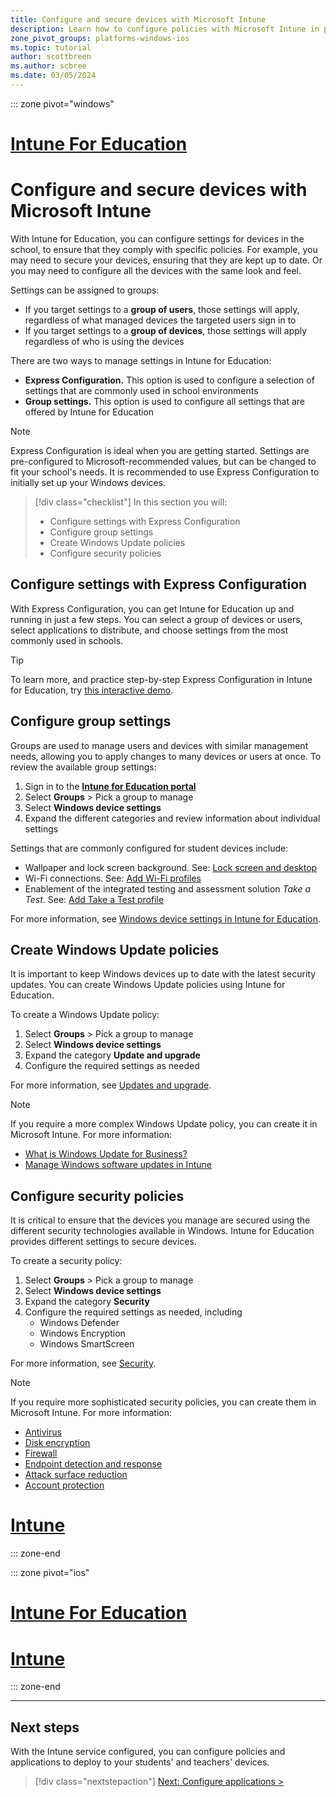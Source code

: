 ```yaml
---
title: Configure and secure devices with Microsoft Intune
description: Learn how to configure policies with Microsoft Intune in preparation for device deployment.
zone_pivot_groups: platforms-windows-ios
ms.topic: tutorial
author: scottbreen
ms.author: scbree
ms.date: 03/05/2024
---
```

::: zone pivot="windows"

# [Intune For Education](#tab/intune-for-education)

# Configure and secure devices with Microsoft Intune

With Intune for Education, you can configure settings for devices in the school, to ensure that they comply with specific policies.
For example, you may need to secure your devices, ensuring that they are kept up to date. Or you may need to configure all the devices with the same look and feel.

Settings can be assigned to groups:

- If you target settings to a **group of users**, those settings will apply, regardless of what managed devices the targeted users sign in to
- If you target settings to a **group of devices**, those settings will apply regardless of who is using the devices

There are two ways to manage settings in Intune for Education:

- **Express Configuration.** This option is used to configure a selection of settings that are commonly used in school environments
- **Group settings.** This option is used to configure all settings that are offered by Intune for Education

> [!NOTE]
> Express Configuration is ideal when you are getting started. Settings are pre-configured to Microsoft-recommended values, but can be changed to fit your school's needs. It is recommended to use Express Configuration to initially set up your Windows devices.


> [!div class="checklist"]
>In this section you will:
>
> - Configure settings with Express Configuration
> - Configure group settings
> - Create Windows Update policies
> - Configure security policies

## Configure settings with Express Configuration

With Express Configuration, you can get Intune for Education up and running in just a few steps. You can select a group of devices or users, select applications to distribute, and choose settings from the most commonly used in schools.

> [!TIP]
> To learn more, and practice step-by-step Express Configuration in Intune for Education, try <a href="https://www.microsoft.com/en-us/education/interactive-demos/deploy-apps-and-policies" target="_blank"><u>this interactive demo</u></a>.

## Configure group settings

Groups are used to manage users and devices with similar management needs, allowing you to apply changes to many devices or users at once. To review the available group settings:

1. Sign in to the <a href="https://intuneeducation.portal.azure.com/" target="_blank"><b>Intune for Education portal</b></a>
1. Select **Groups** > Pick a group to manage
1. Select **Windows device settings**
1. Expand the different categories and review information about individual settings

Settings that are commonly configured for student devices include:

- Wallpaper and lock screen background. See: [Lock screen and desktop][INT-7]
- Wi-Fi connections. See: [Add Wi-Fi profiles][INT-8]
- Enablement of the integrated testing and assessment solution *Take a Test*. See: [Add Take a Test profile][INT-9]

For more information, see [Windows device settings in Intune for Education][INT-3].

## Create Windows Update policies

It is important to keep Windows devices up to date with the latest security updates. You can create Windows Update policies using Intune for Education.

To create a Windows Update policy:

1. Select **Groups** > Pick a group to manage
1. Select **Windows device settings**
1. Expand the category **Update and upgrade**
1. Configure the required settings as needed

For more information, see [Updates and upgrade][INT-6].

> [!NOTE]
> If you require a more complex Windows Update policy, you can create it in Microsoft Intune. For more information:
> - [<u>What is Windows Update for Business?</u>][WIN-1]
> - [<u>Manage Windows software updates in Intune</u>][MEM-1]

## Configure security policies

It is critical to ensure that the devices you manage are secured using the different security technologies available in Windows.
Intune for Education provides different settings to secure devices.

To create a security policy:

1. Select **Groups** > Pick a group to manage
1. Select **Windows device settings**
1. Expand the category **Security**
1. Configure the required settings as needed, including
    - Windows Defender
    - Windows Encryption
    - Windows SmartScreen

For more information, see [Security][INT-4].

> [!NOTE]
> If you require more sophisticated security policies, you can create them in Microsoft Intune. For more information:
> - [<u>Antivirus</u>][MEM-2]
> - [<u>Disk encryption</u>][MEM-3]
> - [<u>Firewall</u>][MEM-4]
> - [<u>Endpoint detection and response</u>][MEM-5]
> - [<u>Attack surface reduction</u>][MEM-6]
> - [<u>Account protection</u>][MEM-7]

# [Intune](#tab/intune-windows)

::: zone-end

::: zone pivot="ios"

# [Intune For Education](#tab/intune-for-education-ios)

# [Intune](#tab/intune-ios)

::: zone-end

---

## Next steps

With the Intune service configured, you can configure policies and applications to deploy to your students' and teachers' devices.

> [!div class="nextstepaction"]
> [Next: Configure applications >](configure-device-apps.md)

<!-- Reference links in article -->

[EDU-1]: /education/windows/windows-11-se-overview

[INT-2]: /intune-education/express-configuration-intune-edu
[INT-3]: /intune-education/all-edu-settings-windows
[INT-4]: /intune-education/all-edu-settings-windows#security
[INT-6]: /intune-education/all-edu-settings-windows#updates-and-upgrade
[INT-7]: /intune-education/all-edu-settings-windows#lock-screen-and-desktop
[INT-8]: /intune-education/add-wi-fi-profile
[INT-9]: /intune-education/take-a-test-profiles

[WIN-1]: /windows/deployment/update/waas-manage-updates-wufb

[MEM-1]: /mem/intune/protect/windows-update-for-business-configure
[MEM-2]: /mem/intune/protect/endpoint-security-antivirus-policy
[MEM-3]: /mem/intune/protect/encrypt-devices
[MEM-4]: /mem/intune/protect/endpoint-security-firewall-policy
[MEM-5]: /mem/intune/protect/endpoint-security-edr-policy
[MEM-6]: /mem/intune/protect/endpoint-security-asr-policy
[MEM-7]: /mem/intune/protect/endpoint-security-account-protection-policy